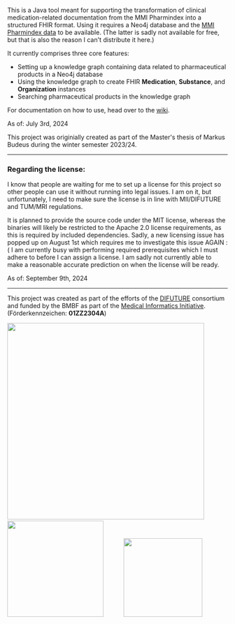 This is a Java tool meant for supporting the transformation of clinical medication-related documentation from the MMI Pharmindex
into a structured FHIR format. Using it requires a Neo4j database and the [MMI Pharmindex data](https://www.mmi.de/mmi-pharmindex/mmi-pharmindex-daten) to be available. (The latter is sadly not available for free, but that is also the reason I can't distribute it here.)

It currently comprises three core features:
- Setting up a knowledge graph containing data related to pharmaceutical products in a Neo4j database
- Using the knowledge graph to create FHIR **Medication**, **Substance**, and **Organization** instances
- Searching pharmaceutical products in the knowledge graph

For documentation on how to use, head over to the [wiki](https://github.com/medizininformatik-initiative/Medication-Graph-FHIR-Converter/wiki).


As of: July 3rd, 2024

This project was originially created as part of the Master's thesis of Markus Budeus during the winter semester 2023/24.

---

### Regarding the license:
I know that people are waiting for me to set up a license for this project so other people can
use it without running into legal issues. I am on it, but unfortunately, I need to make sure the license
is in line with MII/DIFUTURE and TUM/MRI regulations.

It is planned to provide the source code under the MIT license, whereas the binaries will likely be restricted to the Apache 2.0 license requirements, as this is required by included dependencies.
Sadly, a new licensing issue has popped up on August 1st which requires me to investigate this issue AGAIN :(
I am currently busy with performing required prerequisites which I must adhere to before I can assign a license. I am sadly not currently able to make a reasonable accurate prediction on when the license will be ready.

As of: September 9th, 2024

---

This project was created as part of the efforts of the [DIFUTURE](https://difuture.de/en/home-2/) consortium and funded by the BMBF as part of the [Medical Informatics Initiative](https://www.medizininformatik-initiative.de/en/start). (Förderkennzeichen: **01ZZ2304A**)


<img src="https://difuture.de/wp-content/uploads/2024/06/cropped-DIFUTURE.png" width="450">&emsp;&emsp;&emsp;
<img src="https://www.medizininformatik-initiative.de/themes/custom/mii/assets/img/Logo_MII_270px_Hoehe_en.png" width="220">&emsp;&emsp;&emsp;
<img src="https://github.com/user-attachments/assets/7b7339f0-6f6d-4978-9a60-98ab86c1a310" width="180">
